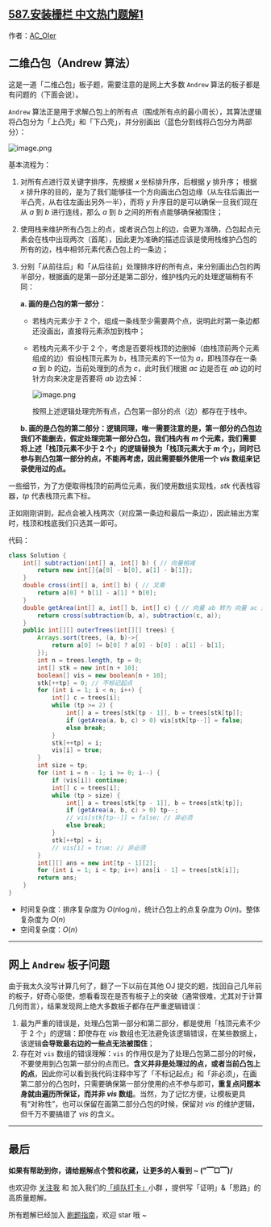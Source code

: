 ## [587.安装栅栏 中文热门题解1](https://leetcode.cn/problems/erect-the-fence/solutions/100000/by-ac_oier-4xuu)

作者：[AC_OIer](https://leetcode.cn/u/AC_OIer)

## 二维凸包（Andrew 算法）

这是一道「二维凸包」板子题，需要注意的是网上大多数 `Andrew` 算法的板子都是有问题的（下面会说）。

`Andrew` 算法正是用于求解凸包上的所有点（围成所有点的最小周长），其算法逻辑将凸包分为「上凸壳」和「下凸壳」，并分别画出（蓝色分割线将凸包分为两部分）：

![image.png](https://pic.leetcode-cn.com/1650675817-tJTwGT-image.png)

基本流程为：

1. 对所有点进行双关键字排序，先根据 $x$ 坐标排升序，后根据 $y$ 排升序；
    根据 $x$ 排升序的目的，是为了我们能够往一个方向画出凸包边缘（从左往后画出一半凸壳，从右往左画出另外一半），而将 $y$ 升序目的是可以确保一旦我们现在从 $a$ 到 $b$ 进行连线，那么 $a$ 到 $b$ 之间的所有点能够确保被围住；
    
2. 使用栈来维护所有凸包上的点，或者说凸包上的边，会更为准确，凸包起点元素会在栈中出现两次（首尾），因此更为准确的描述应该是使用栈维护凸包的所有的边，栈中相邻元素代表凸包上的一条边；

3. 分别「从前往后」和「从后往前」处理排序好的所有点，来分别画出凸包的两半部分，根据画的是第一部分还是第二部分，维护栈内元的处理逻辑稍有不同：

    **a. 画的是凸包的第一部分：**
    * 若栈内元素少于 $2$ 个，组成一条线至少需要两个点，说明此时第一条边都还没画出，直接将元素添加到栈中；
    * 若栈内元素不少于 $2$ 个，考虑是否要将栈顶的边删掉（由栈顶前两个元素组成的边）假设栈顶元素为 $b$，栈顶元素的下一位为 $a$，即栈顶存在一条 $a$ 到 $b$ 的边，当前处理到的点为 $c$，此时我们根据 $ac$ 边是否在 $ab$ 边的时针方向来决定是否要将 $ab$ 边去掉：
    
        ![image.png](https://pic.leetcode-cn.com/1650678200-VMOiaM-image.png)

        按照上述逻辑处理完所有点，凸包第一部分的点（边）都存在于栈中。
    
    **b. 画的是凸包的第二部分：逻辑同理，唯一需要注意的是，第一部分的凸包边我们不能删去，假定处理完第一部分凸包，我们栈内有 $m$ 个元素，我们需要将上述「栈顶元素不少于 $2$ 个」的逻辑替换为「栈顶元素大于 $m$ 个」，同时已参与到凸包第一部分的点，不能再考虑，因此需要额外使用一个 $vis$ 数组来记录使用过的点。**

一些细节，为了方便取得栈顶的前两位元素，我们使用数组实现栈，$stk$ 代表栈容器，$tp$ 代表栈顶元素下标。

正如刚刚讲到，起点会被入栈两次（对应第一条边和最后一条边），因此输出方案时，栈顶和栈底我们只选其一即可。

代码：
```Java []
class Solution {
    int[] subtraction(int[] a, int[] b) { // 向量相减
        return new int[]{a[0] - b[0], a[1] - b[1]};
    }
    double cross(int[] a, int[] b) { // 叉乘
        return a[0] * b[1] - a[1] * b[0];
    }
    double getArea(int[] a, int[] b, int[] c) { // 向量 ab 转为 向量 ac 过程中扫过的面积
        return cross(subtraction(b, a), subtraction(c, a));
    }
    public int[][] outerTrees(int[][] trees) {
        Arrays.sort(trees, (a, b)->{
            return a[0] != b[0] ? a[0] - b[0] : a[1] - b[1];
        });
        int n = trees.length, tp = 0;
        int[] stk = new int[n + 10];
        boolean[] vis = new boolean[n + 10];
        stk[++tp] = 0; // 不标记起点
        for (int i = 1; i < n; i++) {
            int[] c = trees[i];
            while (tp >= 2) {
                int[] a = trees[stk[tp - 1]], b = trees[stk[tp]];
                if (getArea(a, b, c) > 0) vis[stk[tp--]] = false;
                else break;
            }
            stk[++tp] = i;
            vis[i] = true;
        }
        int size = tp;
        for (int i = n - 1; i >= 0; i--) {
            if (vis[i]) continue;
            int[] c = trees[i];
            while (tp > size) {
                int[] a = trees[stk[tp - 1]], b = trees[stk[tp]];
                if (getArea(a, b, c) > 0) tp--;
                // vis[stk[tp--]] = false; // 非必须
                else break;
            }
            stk[++tp] = i;
            // vis[i] = true; // 非必须
        }
        int[][] ans = new int[tp - 1][2];
        for (int i = 1; i < tp; i++) ans[i - 1] = trees[stk[i]];
        return ans;
    }
}
```
* 时间复杂度：排序复杂度为 $O(n\log{n})$，统计凸包上的点复杂度为 $O(n)$。整体复杂度为 $O(n)$
* 空间复杂度：$O(n)$

---

## 网上 `Andrew` 板子问题

由于我太久没写计算几何了，翻了一下以前在其他 OJ 提交的题，找回自己几年前的板子，好奇心驱使，想看看现在是否有板子上的突破（通常很难，尤其对于计算几何而言），结果发现网上绝大多数板子都存在严重逻辑错误：

1. 最为严重的错误是，处理凸包第一部分和第二部分，都是使用「栈顶元素不少于 $2$ 个」的逻辑：即使存在 $vis$ 数组也无法避免该逻辑错误，在某些数据上，该逻辑**会导致最右边的一些点无法被围住**；
2. 存在对 `vis` 数组的错误理解：`vis` 的作用仅是为了处理凸包第二部分的时候，不要使用到凸包第一部分的点而已。**含义并非是处理过的点，或者当前凸包上的点**，因此你可以看到我代码注释中写了「不标记起点」和「非必须」，在画第二部分的凸包时，只需要确保第一部分使用的点不参与即可，**重复点问题本身就由遍历所保证，而并非 $vis$ 数组**。当然，为了记忆方便，让模板更具有“对称性”，也可以保留在画第二部分凸包的时候，保留对 $vis$ 的维护逻辑，但千万不要搞错了 $vis$ 的含义。

---

## 最后

**如果有帮助到你，请给题解点个赞和收藏，让更多的人看到 ~ ("▔□▔)/**

也欢迎你 [关注我](https://oscimg.oschina.net/oscnet/up-19688dc1af05cf8bdea43b2a863038ab9e5.png) 和 加入我们的[「组队打卡」](https://leetcode-cn.com/u/ac_oier/)小群 ，提供写「证明」&「思路」的高质量题解。

所有题解已经加入 [刷题指南](https://github.com/SharingSource/LogicStack-LeetCode/wiki)，欢迎 star 哦 ~